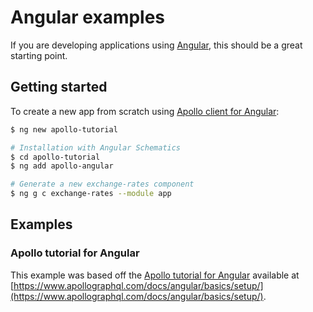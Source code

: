 # Angular examples

If you are developing applications using [Angular](https://angular.io), this should be a great starting point.

## Getting started

To create a new app from scratch using [Apollo client for Angular](https://www.apollographql.com/docs/angular/):

```sh
$ ng new apollo-tutorial

# Installation with Angular Schematics
$ cd apollo-tutorial
$ ng add apollo-angular

# Generate a new exchange-rates component
$ ng g c exchange-rates --module app

```

## Examples

### Apollo tutorial for Angular

This example was based off the [Apollo tutorial for Angular](https://www.apollographql.com/docs/angular/basics/setup/) available at [https://www.apollographql.com/docs/angular/basics/setup/](https://www.apollographql.com/docs/angular/basics/setup/).
